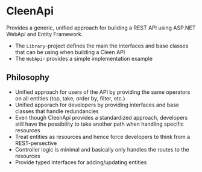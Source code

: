 # CleenApi

Provides a generic, unified approach for building a REST API using ASP.NET WebApi and Entity Framework.
- The `Library`-project defines the main the interfaces and base classes that can be using when building a Cleen API
- The `WebApi`- provides a simple implementation example

## Philosophy
- Unified approach for users of the API by providing the same operators on all entities (top, take, order by, filter, etc.)
- Unified apporach for developers by providing interfaces and base classes that handle redundancies
- Even though CleenApi provides a standardized approach, developers still have the possibility to take another path when handling specific resources
- Treat entities as resources and hence force developers to think from a REST-persective
- Controller logic is minimal and basically only handles the routes to the resources
- Provide typed interfaces for adding/updating entities
